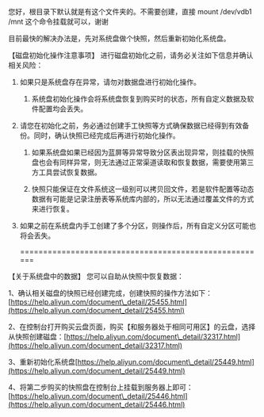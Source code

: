您好，根目录下默认就是有这个文件夹的。不需要创建，直接 mount /dev/vdb1 /mnt 这个命令挂载就可以，谢谢





目前最快的解决办法是，先对系统盘做个快照，然后重新初始化系统盘。

【磁盘初始化操作注意事项】 进行磁盘初始化之前，请务必关注如下信息并确认相关风险：

1. 如果只是系统盘存在异常，请勿对数据盘进行初始化操作。

   1. 系统盘初始化操作会将系统盘恢复到购买时的状态，所有自定义数据及软件配置均会丢失。 

2. 请您在初始化之前，务必通过创建手工快照等方式确保数据已经得到有效备份。同时，确认快照已经完成后再进行初始化操作。

   1. 如果系统盘如果已经因为蓝屏等异常导致分区表出现异常，则挂载的快照盘也会有同样异常，则无法通过正常渠道读取和恢复数据，需要使用第三方工具尝试恢复数据。

   2. 快照只能保证在文件系统这一级别可以拷贝回文件，若是软件配置等动态数据有可能是记录注册表等系统库内部的，所以无法通过覆盖文件的方式来进行恢复。

3. 如果之前在系统盘内手工创建了多个分区，则操作后，所有自定义分区可能也将会丢失。

   ======================================================

【关于系统盘中的数据】 您可以自助从快照中恢复数据：

1、确认相关磁盘的快照已经创建完成，创建快照的操作方法如下： [https://help.aliyun.com/document\_detail/25455.html](https://help.aliyun.com/document_detail/25455.html)

2、在控制台打开购买云盘页面，购买【和服务器处于相同可用区】的云盘，选择从快照创建磁盘：[https://help.aliyun.com/document\_detail/32317.html](https://help.aliyun.com/document_detail/32317.html)

3、重新初始化系统盘[https://help.aliyun.com/document\_detail/25449.html](https://help.aliyun.com/document_detail/25449.html)

4、将第二步购买的快照盘在控制台上挂载到服务器上即可：[https://help.aliyun.com/document\_detail/25446.html](https://help.aliyun.com/document_detail/25446.html)

